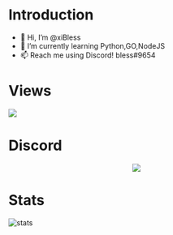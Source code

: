 # Introduction
- 👋 Hi, I’m @xiBless
- 🌱 I’m currently learning Python,GO,NodeJS
- 📫 Reach me using Discord! bless#9654

# Views

![](https://komarev.com/ghpvc/?username=xiBless&color=blueviolet)

# Discord

<p align="center">
  <a href="https://github.com/@xiBless">
    <img src="https://discord.c99.nl/widget/theme-3/802582787205890078.png"/>
     </a>
  
# Stats
  
![stats](https://github-readme-stats.vercel.app/api?username=xiBless&show_icons=true&theme=dark)
